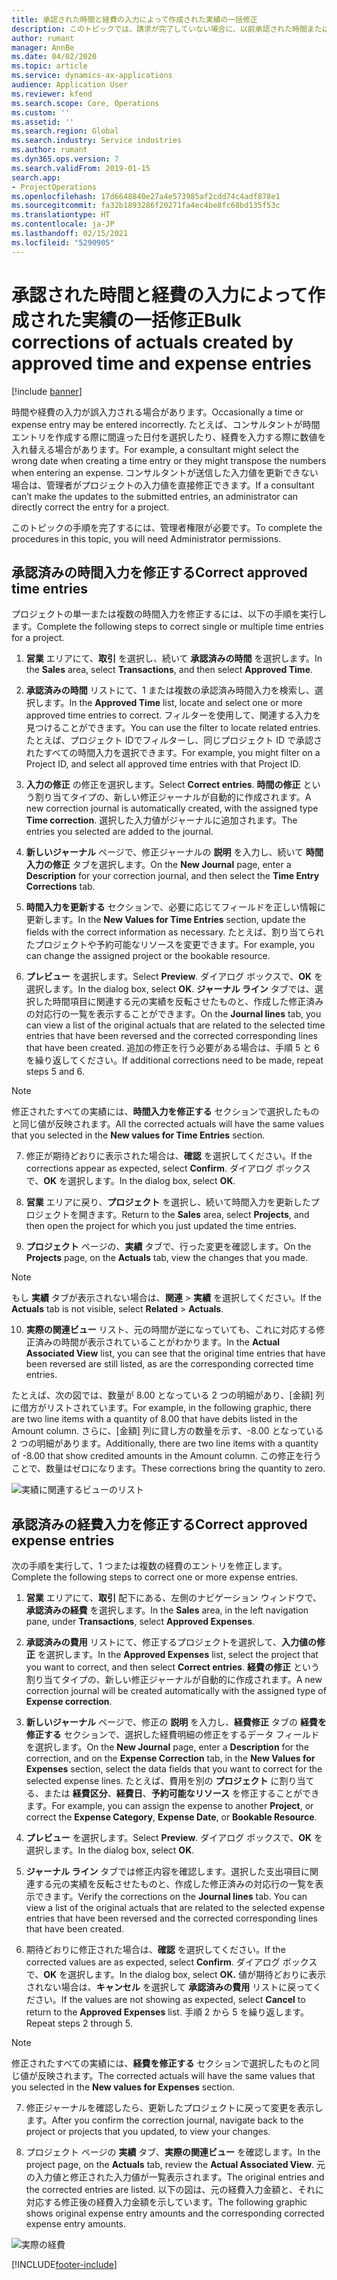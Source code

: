 ```yaml
---
title: 承認された時間と経費の入力によって作成された実績の一括修正
description: このトピックでは、請求が完了していない場合に、以前承認された時間または経費の入力を、管理者が単一または一括で修正する方法について説明します。
author: rumant
manager: AnnBe
ms.date: 04/02/2020
ms.topic: article
ms.service: dynamics-ax-applications
audience: Application User
ms.reviewer: kfend
ms.search.scope: Core, Operations
ms.custom: ''
ms.assetid: ''
ms.search.region: Global
ms.search.industry: Service industries
ms.author: rumant
ms.dyn365.ops.version: 7
ms.search.validFrom: 2019-01-15
search.app:
- ProjectOperations
ms.openlocfilehash: 17d6648840e27a4e573985af2cdd74c4adf878e1
ms.sourcegitcommit: fa32b1893286f20271fa4ec4be8fc68bd135f53c
ms.translationtype: HT
ms.contentlocale: ja-JP
ms.lasthandoff: 02/15/2021
ms.locfileid: "5290905"
---
```

# <a name="bulk-corrections-of-actuals-created-by-approved-time-and-expense-entries"></a><span data-ttu-id="b0da7-103">承認された時間と経費の入力によって作成された実績の一括修正</span><span class="sxs-lookup"><span data-stu-id="b0da7-103">Bulk corrections of actuals created by approved time and expense entries</span></span>

[!include [banner](../includes/psa-now-project-operations.md)]

<span data-ttu-id="b0da7-104">時間や経費の入力が誤入力される場合があります。</span><span class="sxs-lookup"><span data-stu-id="b0da7-104">Occasionally a time or expense entry may be entered incorrectly.</span></span> <span data-ttu-id="b0da7-105">たとえば、コンサルタントが時間エントリを作成する際に間違った日付を選択したり、経費を入力する際に数値を入れ替える場合があります。</span><span class="sxs-lookup"><span data-stu-id="b0da7-105">For example, a consultant might select the wrong date when creating a time entry or they might transpose the numbers when entering an expense.</span></span> <span data-ttu-id="b0da7-106">コンサルタントが送信した入力値を更新できない場合は、管理者がプロジェクトの入力値を直接修正できます。</span><span class="sxs-lookup"><span data-stu-id="b0da7-106">If a consultant can’t make the updates to the submitted entries, an administrator can directly correct the entry for a project.</span></span>

<span data-ttu-id="b0da7-107">このトピックの手順を完了するには、管理者権限が必要です。</span><span class="sxs-lookup"><span data-stu-id="b0da7-107">To complete the procedures in this topic, you will need Administrator permissions.</span></span>

## <a name="correct-approved-time-entries"></a><span data-ttu-id="b0da7-108">承認済みの時間入力を修正する</span><span class="sxs-lookup"><span data-stu-id="b0da7-108">Correct approved time entries</span></span>     

<span data-ttu-id="b0da7-109">プロジェクトの単一または複数の時間入力を修正するには、以下の手順を実行します。</span><span class="sxs-lookup"><span data-stu-id="b0da7-109">Complete the following steps to correct single or multiple time entries for a project.</span></span>

1. <span data-ttu-id="b0da7-110">**営業** エリアにて、**取引** を選択し、続いて **承認済みの時間** を選択します。</span><span class="sxs-lookup"><span data-stu-id="b0da7-110">In the **Sales** area, select **Transactions**, and then select **Approved Time**.</span></span> 

2. <span data-ttu-id="b0da7-111">**承認済みの時間** リストにて、1 または複数の承認済み時間入力を検索し、選択します。</span><span class="sxs-lookup"><span data-stu-id="b0da7-111">In the **Approved Time** list, locate and select one or more approved time entries to correct.</span></span> <span data-ttu-id="b0da7-112">フィルターを使用して、関連する入力を見つけることができます。</span><span class="sxs-lookup"><span data-stu-id="b0da7-112">You can use the filter to locate related entries.</span></span> <span data-ttu-id="b0da7-113">たとえば、プロジェクト IDでフィルターし、同じプロジェクト ID で承認されたすべての時間入力を選択できます。</span><span class="sxs-lookup"><span data-stu-id="b0da7-113">For example, you might filter on a Project ID, and select all approved time entries with that Project ID.</span></span>

3. <span data-ttu-id="b0da7-114">**入力の修正** の修正を選択します。</span><span class="sxs-lookup"><span data-stu-id="b0da7-114">Select **Correct entries**.</span></span> <span data-ttu-id="b0da7-115">**時間の修正** という割り当てタイプの、新しい修正ジャーナルが自動的に作成されます。</span><span class="sxs-lookup"><span data-stu-id="b0da7-115">A new correction journal is automatically created, with the assigned type **Time correction**.</span></span> <span data-ttu-id="b0da7-116">選択した入力値がジャーナルに追加されます。</span><span class="sxs-lookup"><span data-stu-id="b0da7-116">The entries you selected are added to the journal.</span></span> 

4. <span data-ttu-id="b0da7-117">**新しいジャーナル** ページで、修正ジャーナルの **説明** を入力し、続いて **時間入力の修正** タブを選択します。</span><span class="sxs-lookup"><span data-stu-id="b0da7-117">On the **New Journal** page, enter a **Description** for your correction journal, and then select the **Time Entry Corrections** tab.</span></span>  
5. <span data-ttu-id="b0da7-118">**時間入力を更新する** セクションで、必要に応じてフィールドを正しい情報に更新します。</span><span class="sxs-lookup"><span data-stu-id="b0da7-118">In the **New Values for Time Entries** section, update the fields with the correct information as necessary.</span></span> <span data-ttu-id="b0da7-119">たとえば、割り当てられたプロジェクトや予約可能なリソースを変更できます。</span><span class="sxs-lookup"><span data-stu-id="b0da7-119">For example, you can change the assigned project or the bookable resource.</span></span>

6. <span data-ttu-id="b0da7-120">**プレビュー** を選択します。</span><span class="sxs-lookup"><span data-stu-id="b0da7-120">Select **Preview**.</span></span> <span data-ttu-id="b0da7-121">ダイアログ ボックスで、**OK** を選択します。</span><span class="sxs-lookup"><span data-stu-id="b0da7-121">In the dialog box, select **OK**.</span></span> <span data-ttu-id="b0da7-122">**ジャーナル ライン** タブでは、選択した時間項目に関連する元の実績を反転させたものと、作成した修正済みの対応行の一覧を表示することができます。</span><span class="sxs-lookup"><span data-stu-id="b0da7-122">On the **Journal lines** tab, you can view a list of the original actuals that are related to the selected time entries that have been reversed and the corrected corresponding lines that have been created.</span></span> <span data-ttu-id="b0da7-123">追加の修正を行う必要がある場合は、手順 5 と 6 を繰り返してください。</span><span class="sxs-lookup"><span data-stu-id="b0da7-123">If additional corrections need to be made, repeat steps 5 and 6.</span></span> 

> [!NOTE]
> <span data-ttu-id="b0da7-124">修正されたすべての実績には、**時間入力を修正する** セクションで選択したものと同じ値が反映されます。</span><span class="sxs-lookup"><span data-stu-id="b0da7-124">All the corrected actuals will have the same values that you selected in the **New values for Time Entries** section.</span></span>

7. <span data-ttu-id="b0da7-125">修正が期待どおりに表示された場合は、**確認** を選択してください。</span><span class="sxs-lookup"><span data-stu-id="b0da7-125">If the corrections appear as expected, select **Confirm**.</span></span> <span data-ttu-id="b0da7-126">ダイアログ ボックスで、**OK** を選択します。</span><span class="sxs-lookup"><span data-stu-id="b0da7-126">In the dialog box, select **OK**.</span></span>

8. <span data-ttu-id="b0da7-127">**営業** エリアに戻り、**プロジェクト** を選択し、続いて時間入力を更新したプロジェクトを開きます。</span><span class="sxs-lookup"><span data-stu-id="b0da7-127">Return to the **Sales** area, select **Projects**, and then open the project for which you just updated the time entries.</span></span> 

9. <span data-ttu-id="b0da7-128">**プロジェクト** ページの、**実績** タブで、行った変更を確認します。</span><span class="sxs-lookup"><span data-stu-id="b0da7-128">On the **Projects** page, on the **Actuals** tab, view the changes that you made.</span></span> 

> [!NOTE]
> <span data-ttu-id="b0da7-129">もし **実績** タブが表示されない場合は、**関連** > **実績** を選択してください。</span><span class="sxs-lookup"><span data-stu-id="b0da7-129">If the **Actuals** tab is not visible, select **Related** > **Actuals**.</span></span>  

10. <span data-ttu-id="b0da7-130">**実際の関連ビュー** リスト、元の時間が逆になっていても、これに対応する修正済みの時間が表示されていることがわかります。</span><span class="sxs-lookup"><span data-stu-id="b0da7-130">In the **Actual Associated View** list, you can see that the original time entries that have been reversed are still listed, as are the corresponding corrected time entries.</span></span> 

<span data-ttu-id="b0da7-131">たとえば、次の図では、数量が 8.00 となっている 2 つの明細があり、[金額] 列に借方がリストされています。</span><span class="sxs-lookup"><span data-stu-id="b0da7-131">For example, in the following graphic, there are two line items with a quantity of 8.00 that have debits listed in the Amount column.</span></span> <span data-ttu-id="b0da7-132">さらに、[金額] 列に貸し方の数量を示す、-8.00 となっている 2 つの明細があります。</span><span class="sxs-lookup"><span data-stu-id="b0da7-132">Additionally, there are two line items with a quantity of -8.00 that show credited amounts in the Amount column.</span></span> <span data-ttu-id="b0da7-133">この修正を行うことで、数量はゼロになります。</span><span class="sxs-lookup"><span data-stu-id="b0da7-133">These corrections bring the quantity to zero.</span></span>

![実績に関連するビューのリスト](https://github.com/MicrosoftDocs/dynamics-365-customer-engagement-pr/blob/bulk-corrections-actuals-created-by-approved-time-expense-entries.md/time-actuals.png)
 
## <a name="correct-approved-expense-entries"></a><span data-ttu-id="b0da7-135">承認済みの経費入力を修正する</span><span class="sxs-lookup"><span data-stu-id="b0da7-135">Correct approved expense entries</span></span>

<span data-ttu-id="b0da7-136">次の手順を実行して、1 つまたは複数の経費のエントリを修正します。</span><span class="sxs-lookup"><span data-stu-id="b0da7-136">Complete the following steps to correct one or more expense entries.</span></span> 

1. <span data-ttu-id="b0da7-137">**営業** エリアにて、**取引** 配下にある、左側のナビゲーション ウィンドウで、**承認済みの経費** を選択します。</span><span class="sxs-lookup"><span data-stu-id="b0da7-137">In the **Sales** area, in the left navigation pane, under **Transactions**, select **Approved Expenses**.</span></span>

2. <span data-ttu-id="b0da7-138">**承認済みの費用** リストにて、修正するプロジェクトを選択して、**入力値の修正** を選択します。</span><span class="sxs-lookup"><span data-stu-id="b0da7-138">In the **Approved Expenses** list, select the project that you want to correct, and then select **Correct entries**.</span></span> <span data-ttu-id="b0da7-139">**経費の修正** という割り当てタイプの、新しい修正ジャーナルが自動的に作成されます。</span><span class="sxs-lookup"><span data-stu-id="b0da7-139">A new correction journal will be created automatically with the assigned type of **Expense correction**.</span></span> 

3. <span data-ttu-id="b0da7-140">**新しいジャーナル** ページで、修正の **説明** を入力し、**経費修正** タブの **経費を修正する** セクションで、選択した経費明細の修正をするデータ フィールドを選択します。</span><span class="sxs-lookup"><span data-stu-id="b0da7-140">On the **New Journal** page, enter a **Description** for the correction, and on the **Expense Correction** tab, in the **New Values for Expenses** section, select the data fields that you want to correct for the selected expense lines.</span></span> <span data-ttu-id="b0da7-141">たとえば、費用を別の **プロジェクト** に割り当てる、または **経費区分**、**経費日**、**予約可能なリソース** を修正することができます。</span><span class="sxs-lookup"><span data-stu-id="b0da7-141">For example, you can assign the expense to another **Project**, or correct the **Expense Category**, **Expense Date**, or **Bookable Resource**.</span></span>

4. <span data-ttu-id="b0da7-142">**プレビュー** を選択します。</span><span class="sxs-lookup"><span data-stu-id="b0da7-142">Select **Preview**.</span></span> <span data-ttu-id="b0da7-143">ダイアログ ボックスで、**OK** を選択します。</span><span class="sxs-lookup"><span data-stu-id="b0da7-143">In the dialog box, select **OK**.</span></span> 

5. <span data-ttu-id="b0da7-144">**ジャーナル ライン** タブでは修正内容を確認します。選択した支出項目に関連する元の実績を反転させたものと、作成した修正済みの対応行の一覧を表示できます。</span><span class="sxs-lookup"><span data-stu-id="b0da7-144">Verify the corrections on the **Journal lines** tab. You can view a list of the original actuals that are related to the selected expense entries that have been reversed and the corrected corresponding lines that have been created.</span></span>

6. <span data-ttu-id="b0da7-145">期待どおりに修正された場合は、**確認** を選択してください。</span><span class="sxs-lookup"><span data-stu-id="b0da7-145">If the corrected values are as expected, select **Confirm**.</span></span> <span data-ttu-id="b0da7-146">ダイアログ ボックスで、**OK** を選択します。</span><span class="sxs-lookup"><span data-stu-id="b0da7-146">In the dialog box, select **OK.**</span></span> <span data-ttu-id="b0da7-147">値が期待どおりに表示されない場合は、**キャンセル** を選択して **承認済みの費用** リストに戻ってください。</span><span class="sxs-lookup"><span data-stu-id="b0da7-147">If the values are not showing as expected, select **Cancel** to return to the **Approved Expenses** list.</span></span> <span data-ttu-id="b0da7-148">手順 2 から 5 を繰り返します。</span><span class="sxs-lookup"><span data-stu-id="b0da7-148">Repeat steps 2 through 5.</span></span> 

> [!NOTE]
> <span data-ttu-id="b0da7-149">修正されたすべての実績には、**経費を修正する** セクションで選択したものと同じ値が反映されます。</span><span class="sxs-lookup"><span data-stu-id="b0da7-149">The corrected actuals will have the same values that you selected in the **New values for Expenses** section.</span></span>

7. <span data-ttu-id="b0da7-150">修正ジャーナルを確認したら、更新したプロジェクトに戻って変更を表示します。</span><span class="sxs-lookup"><span data-stu-id="b0da7-150">After you confirm the correction journal, navigate back to the project or projects that you updated, to view your changes.</span></span>  

8. <span data-ttu-id="b0da7-151">プロジェクト ページの **実績** タブ、**実際の関連ビュー** を確認します。</span><span class="sxs-lookup"><span data-stu-id="b0da7-151">In the project page, on the **Actuals** tab, review the **Actual Associated View**.</span></span> <span data-ttu-id="b0da7-152">元の入力値と修正された入力値が一覧表示されます。</span><span class="sxs-lookup"><span data-stu-id="b0da7-152">The original entries and the corrected entries are listed.</span></span> <span data-ttu-id="b0da7-153">以下の図は、元の経費入力金額と、それに対応する修正後の経費入力金額を示しています。</span><span class="sxs-lookup"><span data-stu-id="b0da7-153">The following graphic shows original expense entry amounts and the corresponding corrected expense entry amounts.</span></span> 

![実際の経費](https://user-images.githubusercontent.com/60806505/77122219-4cd52900-69fa-11ea-8349-ccd2ffebf640.png)


[!INCLUDE[footer-include](../includes/footer-banner.md)]